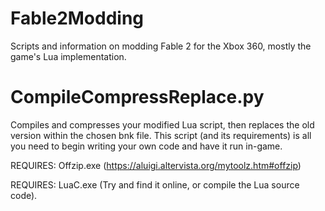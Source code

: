 # Fable2Modding
Scripts and information on modding Fable 2 for the Xbox 360, mostly the game's Lua implementation.

# CompileCompressReplace.py
Compiles and compresses your modified Lua script, then replaces the old version within the chosen bnk file.
This script (and its requirements) is all you need to begin writing your own code and have it run in-game.

REQUIRES: Offzip.exe (https://aluigi.altervista.org/mytoolz.htm#offzip) 

REQUIRES: LuaC.exe (Try and find it online, or compile the Lua source code).
